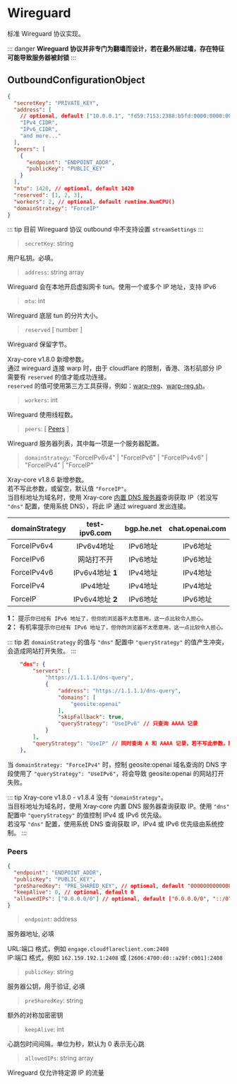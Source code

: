 # Wireguard

标准 Wireguard 协议实现。

::: danger
**Wireguard 协议并非专门为翻墙而设计，若在最外层过墙，存在特征可能导致服务器被封锁**
:::

## OutboundConfigurationObject

```json
{
  "secretKey": "PRIVATE_KEY",
  "address": [
    // optional, default ["10.0.0.1", "fd59:7153:2388:b5fd:0000:0000:0000:0001"]
    "IPv4_CIDR",
    "IPv6_CIDR",
    "and more..."
  ],
  "peers": [
    {
      "endpoint": "ENDPOINT_ADDR",
      "publicKey": "PUBLIC_KEY"
    }
  ],
  "mtu": 1420, // optional, default 1420
  "reserved": [1, 2, 3],
  "workers": 2, // optional, default runtime.NumCPU()
  "domainStrategy": "ForceIP"
}
```

::: tip
目前 Wireguard 协议 outbound 中不支持设置 `streamSettings`
:::

> `secretKey`: string

用户私钥。必填。

> `address`: string array

Wireguard 会在本地开启虚拟网卡 tun。使用一个或多个 IP 地址，支持 IPv6

> `mtu`: int

Wireguard 底层 tun 的分片大小。

> `reserved` \[ number \]

Wireguard 保留字节。

Xray-core v1.8.0 新增参数。<br>
通过 wireguard 连接 warp 时，由于 cloudflare 的限制，香港、洛杉矶部分 IP 需要有 `reserved` 的值才能成功连接。<br>
`reserved` 的值可使用第三方工具获得，例如：[warp-reg](https://github.com/badafans/warp-reg)、[warp-reg.sh](https://github.com/chise0713/warp-reg.sh)。

> `workers`: int

Wireguard 使用线程数。

> `peers`: \[ [Peers](#peers) \]

Wireguard 服务器列表，其中每一项是一个服务器配置。

> `domainStrategy`: "ForceIPv6v4" | "ForceIPv6" | "ForceIPv4v6" | "ForceIPv4" | "ForceIP"

Xray-core v1.8.6 新增参数。<br>
若不写此参数，或留空，默认值 `"ForceIP"`。<br>
当目标地址为域名时，使用 Xray-core [内置 DNS 服务器](./dns.md)查询获取 IP（若没写 `"dns"` 配置，使用系统 DNS），将此 IP 通过 wireguard 发出连接。<br>

| domainStrategy | test-ipv6.com | bgp.he.net | chat.openai.com |
| :--- | :---: | :---: | :---: |
| ForceIPv6v4 | IPv6v4地址 | IPv6地址 | IPv6地址 |
| ForceIPv6 | 网站打不开 | IPv6地址 | IPv6地址 |
| ForceIPv4v6 | IPv6v4地址 **1** | IPv4地址 | IPv4地址 |
| ForceIPv4 | IPv4地址 | IPv4地址 | IPv4地址 |
| ForceIP | IPv6v4地址 **2** | IPv6地址 | IPv6地址 |

**1：** 提示`你已经有 IPv6 地址了，但你的浏览器不太愿意用，这一点比较令人担心。`<br>
**2：** 有机率提示`你已经有 IPv6 地址了，但你的浏览器不太愿意用，这一点比较令人担心。`

::: tip
若 `domainStrategy` 的值与 `"dns"` 配置中 `"queryStrategy"` 的值产生冲突，会造成网站打开失败。
:::

```json
    "dns": {
        "servers": [
            "https://1.1.1.1/dns-query",
            {
                "address": "https://1.1.1.1/dns-query",
                "domains": [
                    "geosite:openai"
                ],
                "skipFallback": true,
                "queryStrategy": "UseIPv6" // 只查询 AAAA 记录
            }
        ],
        "queryStrategy": "UseIP" // 同时查询 A 和 AAAA 记录，若不写此参数，默认值 UseIP，
    },
```

当 `domainStrategy: "ForceIPv4"` 时，控制 geosite:openai 域名查询的 DNS 字段使用了 `"queryStrategy": "UseIPv6"`，将会导致 geosite:openai 的网站打开失败。

::: tip
Xray-core v1.8.0 - v1.8.4 没有 `"domainStrategy"`。<br>
当目标地址为域名时，使用 Xray-core 内置 DNS 服务器查询获取 IP。使用 `"dns"` 配置中 `"queryStrategy"` 的值控制 IPv4 或 IPv6 优先级。<br>
若没写 `"dns"` 配置，使用系统 DNS 查询获取 IP，IPv4 或 IPv6 优先级由系统控制。
:::

### Peers

```json
{
  "endpoint": "ENDPOINT_ADDR",
  "publicKey": "PUBLIC_KEY",
  "preSharedKey": "PRE_SHARED_KEY", // optional, default "0000000000000000000000000000000000000000000000000000000000000000"
  "keepAlive": 0, // optional, default 0
  "allowedIPs": ["0.0.0.0/0"] // optional, default ["0.0.0.0/0", "::/0"]
}
```

> `endpoint`: address

服务器地址, 必填

URL:端口 格式，例如 `engage.cloudflareclient.com:2408`<br>
IP:端口 格式，例如 `162.159.192.1:2408` 或  `[2606:4700:d0::a29f:c001]:2408`

> `publicKey`: string

服务器公钥，用于验证, 必填

> `preSharedKey`: string

额外的对称加密密钥

> `keepAlive`: int

心跳包时间间隔，单位为秒，默认为 0 表示无心跳

> `allowedIPs`: string array

Wireguard 仅允许特定源 IP 的流量
